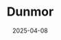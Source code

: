 ---  
layout: startup_page  
title: "Dunmor"  
id: "dunmor.com"  
permalink: "/dunmordunmor.com04082025/"  
website: "https://www.dunmor.com"  
funding_round: "Minority Equity Investment"  
funding_amount: "$150M"  
investors: "Newfi Lending, Apollo Global Management"  
about: "Dunmor is a national lender specializing in residential real estate investment loans, offering bridge, fix and flip, construction, and DSCR rental loans. They focus on providing competitive rates, efficient closings, and exceptional customer service to borrowers and brokers across the United States. Their technology-forward approach includes AI-powered loan origination platforms for both investors and brokers."  
markets: "Real Estate, Fintech"  
hq: "Woodland Hills, California, United States"  
founded_year: "2021"  
linkedin: "https://www.linkedin.com/company/dunmorloans"  
twitter: "https://twitter.com/dunmorloans"  
instagram: ""  
facebook: "https://www.facebook.com/DunmorLoans"  
crunchbase: "https://www.crunchbase.com/organization/dunmor"  
pitchbook: ""  

date_display: "08-Apr-2025"  
date: "2025-04-08"

# SEO Optimization  
meta_title: "Dunmor - Minority Equity Investment Funding ($150M)"  
meta_description: "Dunmor, Dunmor is a national lender specializing in residential real estate investment loans, offering bridge, fix and flip, construction, and DSCR rental loa..."  
meta_keywords: "Dunmor, Real Estate, Fintech, Minority Equity Investment funding"  
canonical_url: "https://startup.projectstartups.com/dunmordunmor.com04082025/"  
---